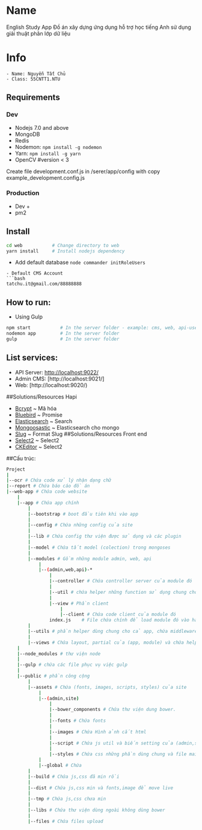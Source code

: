 # Name
English Study App
Đồ án xây dựng ứng dụng hỗ trợ học tiếng Anh sử dụng giải thuật phân lớp dữ liệu
# Info
	- Name: Nguyễn Tất Chủ
	- Class: 55CNTT1.NTU
## Requirements
### Dev
- Nodejs 7.0 and above
- MongoDB
- Redis
- Nodemon: `npm install -g nodemon`
- Yarn: `npm install -g yarn`
- OpenCV 		#version < 3

Create file development.conf.js in /serer/app/config with copy example_development.config.js

### Production
- Dev +
- pm2

## Install

```bash
cd web           # Change directory to web
yarn install     # Install nodejs dependency

```
- Add default database
`node commander initRoleUsers`

```
- Default CMS Account
```bash
tatchu.it@gmail.com/88888888

```

## How to run:
- Using Gulp

```bash
npm start          	# In the server folder - example: cms, web, api-user
nodemon app         # In the server folder
gulp				# In the server folder
```
## List services:
- API Server: [http://localhost:9022/](http://localhost:9022/documentation)
- Admin CMS: [http://localhost:9021/]
- Web:  [http://localhost:9020/)

##Solutions/Resources Hapi
- [Bcrypt](https://github.com/kelektiv/node.bcrypt.js) ~ Mã hóa
- [Bluebird](http://bluebirdjs.com/docs/getting-started.html) ~ Promise
- [Elasticsearch](https://www.elastic.co/) ~ Search
- [Mongoosastic](https://github.com/mongoosastic/mongoosastic) ~ Elasticsearch cho mongo
- [Slug](https://github.com/dodo/node-slug) ~ Format Slug
##Solutions/Resources Front end
- [Select2](https://github.com/angular-ui/ui-select2) ~ Select2
- [CKEditor](https://github.com/angular-ui/ui-select2) ~ Select2

##Cấu trúc:
```bash
Project
| 
|--ocr # Chứa code xử lý nhận dạng chữ
|--report # Chứa báo cáo đồ án
|--web-app # Chứa code website 
    |
    |--app # Chứa app chính
        |
        |--bootstrap # boot đầu tiên khi vào app
 		|
 		|--config # Chứa những config của site
 		|
 		|--lib # Chứa config thư viện được sử dụng và các plugin
 		|
 		|--model # Chứa tất model (colection) trong mongoses
 		|
 		|--modules # Gồm những module admin, web, api 
 			|
 			|--(admin,web,api)-*
 				|
 				|--controller # Chứa controller server của module đó
 				|
 				|--util # chứa helper những function sử dụng chung cho module đó phía server 
 				|
 				|--view # Phần client
 					|
 					|--client # Chứa code client của module đó 
                index.js    # File chứa chính để load module đó vào hapi 
 		|
 		|--utils # phần helper dùng chung cho cả app, chứa middleware, event, socket của app
 		|
 		|--views # Chứa layout, partial của (app, module) và chứa helper của hadlebar template 
 	|
 	|--node_modules # thư viện node
 	|
    |--gulp # chứa các file phục vụ việc gulp
    |
 	|--public # phần công cộng
 		|
 		|--assets # Chứa (fonts, images, scripts, styles) của site
 		    |
 		    |--(admin,site)
                |
                |--bower_components # Chứa thư viện dung bower.
                |
                |--fonts # Chứa fonts
                |
                |--images # Chứa Hình ảnh cắt html
                |
                |--script # Chứa js util và biến setting của (admin,site) (những phần dùng chung)
                |
                |--styles # Chứa css những phần dùng chung và file main.scss để import css
            |
            |--global # Chứa 
        |
        |--build # Chứa js,css đã min rồi
        |
        |--dist # Chứa js,css min và fonts,image để move live
        |
        |--tmp # Chứa js,css chưa min
        |
        |--libs # Chứa thư viện dùng ngoài không dùng bower
 		|
 		|--files # Chứa files upload